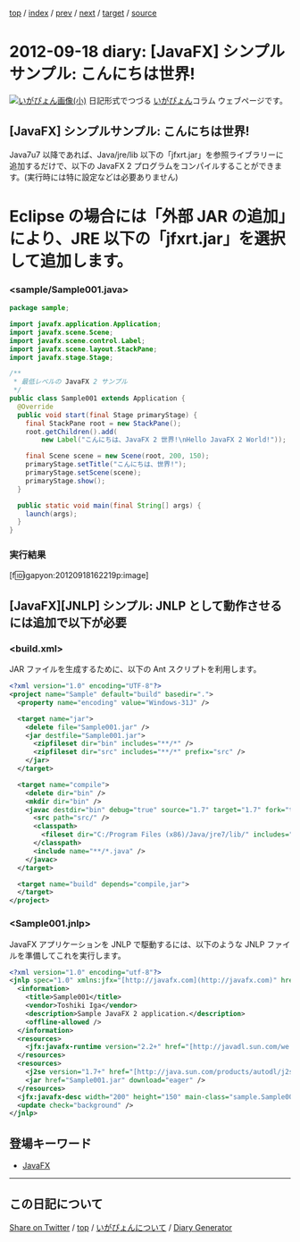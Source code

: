 [top](../index.html) 
 / [index](index.html) 
 / [prev](ig120917.html) 
 / [next](ig120919.html) 
 / [target](https://igapyon.github.io/diary/2012/ig120918.html) 
 / [source](https://github.com/igapyon/diary/blob/gh-pages/2012/ig120918.html.src.md) 

2012-09-18 diary: [JavaFX] シンプルサンプル: こんにちは世界!
=====================================================================================================
[![いがぴょん画像(小)](https://igapyon.github.io/diary/images/iga200306s.jpg "いがぴょん")](https://igapyon.github.io/diary/memo/memoigapyon.html) 日記形式でつづる [いがぴょん](https://igapyon.github.io/diary/memo/memoigapyon.html)コラム ウェブページです。

## [JavaFX] シンプルサンプル: こんにちは世界!

Java7u7 以降であれば、Java/jre/lib 以下の「jfxrt.jar」を参照ライブラリーに追加するだけで、以下の JavaFX 2 プログラムをコンパイルすることができます。(実行時には特に設定などは必要ありません)
# Eclipse の場合には「外部 JAR の追加」により、JRE 以下の「jfxrt.jar」を選択して追加します。

### <sample/Sample001.java>


```java
package sample;

import javafx.application.Application;
import javafx.scene.Scene;
import javafx.scene.control.Label;
import javafx.scene.layout.StackPane;
import javafx.stage.Stage;

/**
 * 最低レベルの JavaFX 2 サンプル
 */
public class Sample001 extends Application {
  @Override
  public void start(final Stage primaryStage) {
    final StackPane root = new StackPane();
    root.getChildren().add(
        new Label("こんにちは、JavaFX 2 世界!\nHello JavaFX 2 World!"));

    final Scene scene = new Scene(root, 200, 150);
    primaryStage.setTitle("こんにちは、世界!");
    primaryStage.setScene(scene);
    primaryStage.show();
  }

  public static void main(final String[] args) {
    launch(args);
  }
}
```



### 実行結果

[f:id:igapyon:20120918162219p:image]


## [JavaFX][JNLP] シンプル: JNLP として動作させるには追加で以下が必要


### <build.xml>

JAR ファイルを生成するために、以下の Ant スクリプトを利用します。

```xml
<?xml version="1.0" encoding="UTF-8"?>
<project name="Sample" default="build" basedir=".">
  <property name="encoding" value="Windows-31J" />

  <target name="jar">
    <delete file="Sample001.jar" />
    <jar destfile="Sample001.jar">
      <zipfileset dir="bin" includes="**/*" />
      <zipfileset dir="src" includes="**/*" prefix="src" />
    </jar>
  </target>

  <target name="compile">
    <delete dir="bin" />
    <mkdir dir="bin" />
    <javac destdir="bin" debug="true" source="1.7" target="1.7" fork="true" encoding="${encoding}">
      <src path="src/" />
      <classpath>
        <fileset dir="C:/Program Files (x86)/Java/jre7/lib/" includes="jfxrt.jar" />
      </classpath>
      <include name="**/*.java" />
    </javac>
  </target>

  <target name="build" depends="compile,jar">
  </target>
</project>
```



### <Sample001.jnlp>

JavaFX アプリケーションを JNLP で駆動するには、以下のような JNLP ファイルを準備してこれを実行します。

```xml
<?xml version="1.0" encoding="utf-8"?>
<jnlp spec="1.0" xmlns:jfx="[http://javafx.com](http://javafx.com)" href="Sample001.jnlp">
  <information>
    <title>Sample001</title>
    <vendor>Toshiki Iga</vendor>
    <description>Sample JavaFX 2 application.</description>
    <offline-allowed />
  </information>
  <resources>
    <jfx:javafx-runtime version="2.2+" href="[http://javadl.sun.com/we...6/javafx2.jnlp](http://javadl.sun.com/webapps/download/GetFile/javafx-latest/windows-i586/javafx2.jnlp)" />
  </resources>
  <resources>
    <j2se version="1.7+" href="[http://java.sun.com/products/autodl/j2se](http://java.sun.com/products/autodl/j2se)" />
    <jar href="Sample001.jar" download="eager" />
  </resources>
  <jfx:javafx-desc width="200" height="150" main-class="sample.Sample001" name="Sample001" />
  <update check="background" />
</jnlp>
```



## 登場キーワード

* [JavaFX](../keyword/javafx.html)

----------------------------------------------------------------------------------------------------

## この日記について

[Share on Twitter](https://twitter.com/intent/tweet?hashtags=igapyon%2Cdiary%2C%E3%81%84%E3%81%8C%E3%81%B4%E3%82%87%E3%82%93%2CJavaFX&text=%5BJavaFX%5D+%E3%82%B7%E3%83%B3%E3%83%97%E3%83%AB%E3%82%B5%E3%83%B3%E3%83%97%E3%83%AB%3A+%E3%81%93%E3%82%93%E3%81%AB%E3%81%A1%E3%81%AF%E4%B8%96%E7%95%8C%21&url=https%3A%2F%2Figapyon.github.io%2Fdiary%2F2012%2Fig120918.html) / [top](../index.html) / [いがぴょんについて](https://igapyon.github.io/diary/memo/memoigapyon.html) / [Diary Generator](https://github.com/igapyon/igapyonv3)
